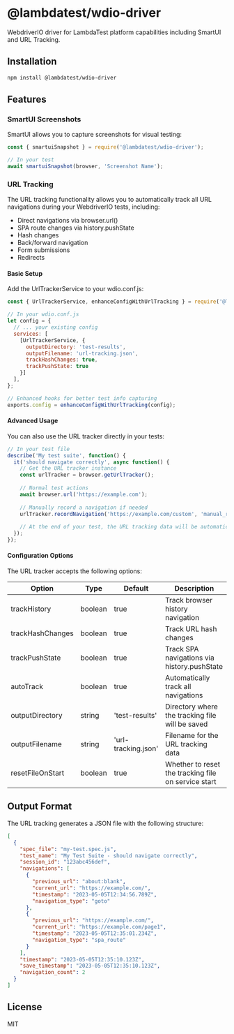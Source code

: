 # @lambdatest/wdio-driver

WebdriverIO driver for LambdaTest platform capabilities including SmartUI and URL Tracking.

## Installation

```bash
npm install @lambdatest/wdio-driver
```

## Features

### SmartUI Screenshots

SmartUI allows you to capture screenshots for visual testing:

```javascript
const { smartuiSnapshot } = require('@lambdatest/wdio-driver');

// In your test
await smartuiSnapshot(browser, 'Screenshot Name');
```

### URL Tracking

The URL tracking functionality allows you to automatically track all URL navigations during your WebdriverIO tests, including:

- Direct navigations via browser.url()
- SPA route changes via history.pushState
- Hash changes
- Back/forward navigation
- Form submissions
- Redirects

#### Basic Setup

Add the UrlTrackerService to your wdio.conf.js:

```javascript
const { UrlTrackerService, enhanceConfigWithUrlTracking } = require('@lambdatest/wdio-driver');

// In your wdio.conf.js
let config = {
  // ... your existing config
  services: [
    [UrlTrackerService, {
      outputDirectory: 'test-results',
      outputFilename: 'url-tracking.json',
      trackHashChanges: true,
      trackPushState: true
    }]
  ],
};

// Enhanced hooks for better test info capturing
exports.config = enhanceConfigWithUrlTracking(config);
```

#### Advanced Usage

You can also use the URL tracker directly in your tests:

```javascript
// In your test file
describe('My test suite', function() {
  it('should navigate correctly', async function() {
    // Get the URL tracker instance
    const urlTracker = browser.getUrlTracker();
    
    // Normal test actions
    await browser.url('https://example.com');
    
    // Manually record a navigation if needed
    urlTracker.recordNavigation('https://example.com/custom', 'manual_record'); 
    
    // At the end of your test, the URL tracking data will be automatically saved
  });
});
```

#### Configuration Options

The URL tracker accepts the following options:

| Option | Type | Default | Description |
|--------|------|---------|-------------|
| trackHistory | boolean | true | Track browser history navigation |
| trackHashChanges | boolean | true | Track URL hash changes |
| trackPushState | boolean | true | Track SPA navigations via history.pushState |
| autoTrack | boolean | true | Automatically track all navigations |
| outputDirectory | string | 'test-results' | Directory where the tracking file will be saved |
| outputFilename | string | 'url-tracking.json' | Filename for the URL tracking data |
| resetFileOnStart | boolean | true | Whether to reset the tracking file on service start |

## Output Format

The URL tracking generates a JSON file with the following structure:

```json
[
  {
    "spec_file": "my-test.spec.js",
    "test_name": "My Test Suite - should navigate correctly",
    "session_id": "123abc456def",
    "navigations": [
      {
        "previous_url": "about:blank",
        "current_url": "https://example.com/",
        "timestamp": "2023-05-05T12:34:56.789Z",
        "navigation_type": "goto"
      },
      {
        "previous_url": "https://example.com/",
        "current_url": "https://example.com/page1",
        "timestamp": "2023-05-05T12:35:01.234Z",
        "navigation_type": "spa_route"
      }
    ],
    "timestamp": "2023-05-05T12:35:10.123Z",
    "save_timestamp": "2023-05-05T12:35:10.123Z",
    "navigation_count": 2
  }
]
```

## License

MIT